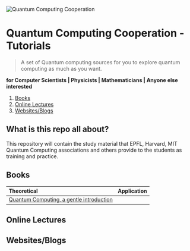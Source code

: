 ![Quantum Computing Cooperation](<img src="src/QCC.logo.png" align="center" width="200">)
# Quantum Computing Cooperation - Tutorials
> A set of Quantum computing sources for you to explore quantum computing as much as you want.

**for Computer Scientists | Physicists | Mathematicians | Anyone else interested**

1. [Books](#books)
2. [Online Lectures](#onlineLectures)
3. [Websites/Blogs](#websites)



## What is this repo all about?
This repository will contain the study material that EPFL, Harvard, MIT Quantum Computing associations and others provide to the students as training and practice.

<a name="books"></a>
## Books
Theoretical | Application |
:-- | :--: 
[Quantum Computing, a gentle introduction](http://mmrc.amss.cas.cn/tlb/201702/W020170224608150244118.pdf) | |




<a name="onlineLectures"></a>
## Online Lectures



<a name="websites"></a>
## Websites/Blogs 
